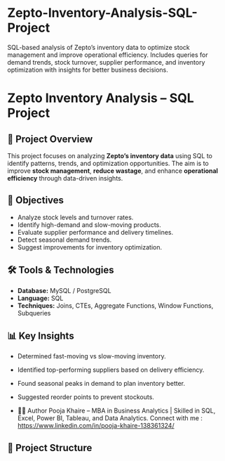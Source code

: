 # Zepto-Inventory-Analysis-SQL-Project
SQL-based analysis of Zepto’s inventory data to optimize stock management and improve operational efficiency. Includes queries for demand trends, stock turnover, supplier performance, and inventory optimization with insights for better business decisions.


# Zepto Inventory Analysis – SQL Project  

## 📌 Project Overview  
This project focuses on analyzing **Zepto’s inventory data** using SQL to identify patterns, trends, and optimization opportunities. The aim is to improve **stock management**, **reduce wastage**, and enhance **operational efficiency** through data-driven insights.  

## 🎯 Objectives  
- Analyze stock levels and turnover rates.  
- Identify high-demand and slow-moving products.  
- Evaluate supplier performance and delivery timelines.  
- Detect seasonal demand trends.  
- Suggest improvements for inventory optimization.  

## 🛠 Tools & Technologies  
- **Database:** MySQL / PostgreSQL  
- **Language:** SQL  
- **Techniques:** Joins, CTEs, Aggregate Functions, Window Functions, Subqueries  

## 📊 Key Insights  
- Determined fast-moving vs slow-moving inventory.  
- Identified top-performing suppliers based on delivery efficiency.  
- Found seasonal peaks in demand to plan inventory better.  
- Suggested reorder points to prevent stockouts.

- 👩‍💻 Author
Pooja Khaire – MBA in Business Analytics | Skilled in SQL, Excel, Power BI, Tableau, and Data Analytics.
Connect with me : https://www.linkedin.com/in/pooja-khaire-138361324/



## 📂 Project Structure  
